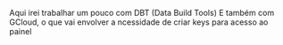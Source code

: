 Aqui irei trabalhar um pouco com DBT (Data Build Tools)
E também com GCloud, o que vai envolver a ncessidade de criar keys para acesso ao painel